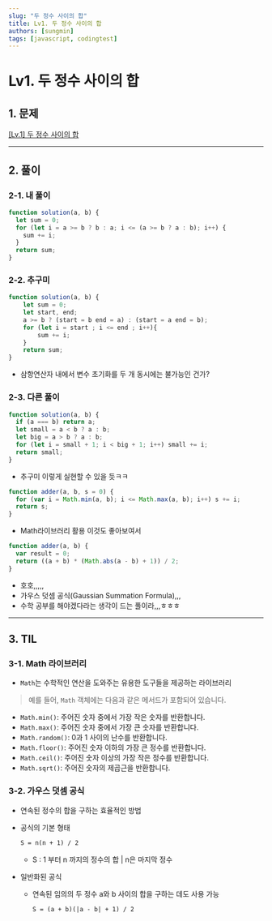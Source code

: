 ```yaml
---
slug: "두 정수 사이의 합"
title: Lv1. 두 정수 사이의 합
authors: [sungmin]
tags: [javascript, codingtest]
---
```


# **Lv1. 두 정수 사이의 합**

## 1. 문제

[[Lv.1] 두 정수 사이의 합](https://school.programmers.co.kr/learn/courses/30/lessons/87389)

---

## 2. 풀이

### 2-1. 내 풀이

```jsx
function solution(a, b) {
  let sum = 0;
  for (let i = a >= b ? b : a; i <= (a >= b ? a : b); i++) {
    sum += i;
  }
  return sum;
}
```

### 2-2. 추구미

```jsx
function solution(a, b) {
    let sum = 0;
    let start, end;
    a >= b ? (start = b end = a) : (start = a end = b);
    for (let i = start ; i <= end ; i++){
        sum += i;
    }
    return sum;
}
```

- 삼항연산자 내에서 변수 초기화를 두 개 동시에는 불가능인 건가?

### 2-3. 다른 풀이

```jsx
function solution(a, b) {
  if (a === b) return a;
  let small = a < b ? a : b;
  let big = a > b ? a : b;
  for (let i = small + 1; i < big + 1; i++) small += i;
  return small;
}
```

- 추구미 이렇게 실현할 수 있을 듯ㅋㅋ

```javascript
function adder(a, b, s = 0) {
  for (var i = Math.min(a, b); i <= Math.max(a, b); i++) s += i;
  return s;
}
```

- Math라이브러리 활용 이것도 좋아보여서

```jsx
function adder(a, b) {
  var result = 0;
  return ((a + b) * (Math.abs(a - b) + 1)) / 2;
}
```

- 호호,,,,,
- 가우스 덧셈 공식(Gaussian Summation Formula),,,
- 수학 공부를 해야겠다라는 생각이 드는 풀이라,,,ㅎㅎㅎ

---

## 3. TIL

### 3-1. Math 라이브러리

- `Math`는 수학적인 연산을 도와주는 유용한 도구들을 제공하는 라이브러리

> 예를 들어, `Math` 객체에는 다음과 같은 메서드가 포함되어 있습니다.

- `Math.min()`: 주어진 숫자 중에서 가장 작은 숫자를 반환합니다.
- `Math.max()`: 주어진 숫자 중에서 가장 큰 숫자를 반환합니다.
- `Math.random()`: 0과 1 사이의 난수를 반환합니다.
- `Math.floor()`: 주어진 숫자 이하의 가장 큰 정수를 반환합니다.
- `Math.ceil()`: 주어진 숫자 이상의 가장 작은 정수를 반환합니다.
- `Math.sqrt()`: 주어진 숫자의 제곱근을 반환합니다.

### 3-2. 가우스 덧셈 공식

- 연속된 정수의 합을 구하는 효율적인 방법
- 공식의 기본 형태

  ```md
  S = n(n + 1) / 2
  ```

  - S : 1 부터 n 까지의 정수의 합 | n은 마지막 정수

- 일반화된 공식
  - 연속된 임의의 두 정수 a와 b 사이의 합을 구하는 데도 사용 가능
    ```
    S = (a + b)(|a - b| + 1) / 2
    ```
